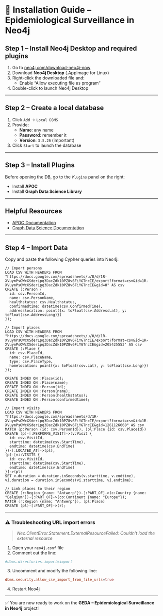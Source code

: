 
# 🧪 Installation Guide – Epidemiological Surveillance in Neo4j

## Step 1 – Install Neo4j Desktop and required plugins

1. Go to [neo4j.com/download-neo4j-now](https://neo4j.com/download-neo4j-now)
2. Download **Neo4j Desktop** (.AppImage for Linux)
3. Right-click the downloaded file and:
   - Enable “Allow executing file as program”
4. Double-click to launch Neo4j Desktop

---

## Step 2 – Create a local database

1. Click `Add` → `Local DBMS`
2. Provide:
   - **Name**: any name
   - **Password**: remember it
   - **Version**: `3.5.26` (important)
3. Click `Start` to launch the database

---

## Step 3 – Install Plugins

Before opening the DB, go to the `Plugins` panel on the right:
- Install **APOC**
- Install **Graph Data Science Library**

---

## Helpful Resources

- [APOC Documentation](https://neo4j.com/labs/apoc/4.1/)
- [Graph Data Science Documentation](https://neo4j.com/docs/graph-data-science/current/)

---

## Step 4 – Import Data

Copy and paste the following Cypher queries into Neo4j:

```cypher
// Import persons
LOAD CSV WITH HEADERS FROM
"https://docs.google.com/spreadsheets/u/0/d/1R-XVuynPsOWcXSderLpq3DacZdk10PZ8v6FiYGTncIE/export?format=csv&id=1R-XVuynPsOWcXSderLpq3DacZdk10PZ8v6FiYGTncIE&gid=0" AS csv
CREATE (:Person {
  id: csv.PersonId,
  name: csv.PersonName,
  healthstatus: csv.Healthstatus,
  confirmedtime: datetime(csv.ConfirmedTime),
  addresslocation: point({x: toFloat(csv.AddressLat), y: toFloat(csv.AddressLong)})
});

// Import places
LOAD CSV WITH HEADERS FROM
"https://docs.google.com/spreadsheets/u/0/d/1R-XVuynPsOWcXSderLpq3DacZdk10PZ8v6FiYGTncIE/export?format=csv&id=1R-XVuynPsOWcXSderLpq3DacZdk10PZ8v6FiYGTncIE&gid=205425553" AS csv
CREATE (:Place {
  id: csv.PlaceId,
  name: csv.PlaceName,
  type: csv.PlaceType,
  homelocation: point({x: toFloat(csv.Lat), y: toFloat(csv.Long)})
});

CREATE INDEX ON :Place(id);
CREATE INDEX ON :Place(name);
CREATE INDEX ON :Person(id);
CREATE INDEX ON :Person(name);
CREATE INDEX ON :Person(healthstatus);
CREATE INDEX ON :Person(confirmedtime);

// Import visits
LOAD CSV WITH HEADERS FROM
"https://docs.google.com/spreadsheets/d/1R-XVuynPsOWcXSderLpq3DacZdk10PZ8v6FiYGTncIE/export?format=csv&id=1R-XVuynPsOWcXSderLpq3DacZdk10PZ8v6FiYGTncIE&gid=1261126668" AS csv
MATCH (p:Person {id: csv.PersonId}), (pl:Place {id: csv.PlaceId})
CREATE (p)-[:PERFORMS_VISIT]->(v:Visit {
  id: csv.VisitId,
  starttime: datetime(csv.StartTime),
  endtime: datetime(csv.EndTime)
})-[:LOCATED_AT]->(pl),
(p)-[vi:VISITS {
  id: csv.VisitId,
  starttime: datetime(csv.StartTime),
  endtime: datetime(csv.EndTime)
}]->(pl)
SET v.duration = duration.inSeconds(v.starttime, v.endtime),
vi.duration = duration.inSeconds(vi.starttime, vi.endtime);

// Link places to their region
CREATE (r:Region {name: "Antwerp"})-[:PART_OF]->(c:Country {name: "Belgium"})-[:PART_OF]->(co:Continent {name: "Europe"});
MATCH (r:Region {name: "Antwerp"}), (pl:Place)
CREATE (pl)-[:PART_OF]->(r);
```

---

### ⚠️ Troubleshooting URL import errors

> _Neo.ClientError.Statement.ExternalResourceFailed: Couldn't load the external resource_

1. Open your `neo4j.conf` file
2. Comment out the line:

```conf
#dbms.directories.import=import
```

3. Uncomment and modify the following line:

```conf
dbms.security.allow_csv_import_from_file_urls=true
```

4. Restart Neo4j

---

✅ You are now ready to work on the **GEDA – Epidemiological Surveillance in Neo4j** project!
